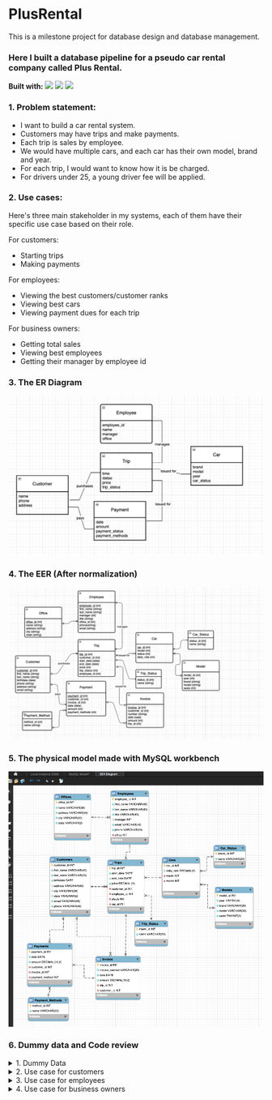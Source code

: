 # PlusRental
This is a milestone project for database design and database management.

### Here I built a database pipeline for a pseudo car rental company called Plus Rental.

**Built with:**	![](https://img.shields.io/badge/Code-MySQL-informational?style=flat&logo=Java&logoColor=white&color=FA8218)  ![](https://img.shields.io/badge/Tool-Workbench-informational?style=flat&logo=Java&logoColor=white&color=6082B6)  ![](https://img.shields.io/badge/Skill-DatabaseManagement-informational?style=flat&logo=Java&logoColor=white&color=90EE90)  

### 1. Problem statement:
-	I want to build a car rental system.
-	Customers may have trips and make payments.
-	Each trip is sales by employee.
-	We would have multiple cars, and each car has their own model, brand and year.
-	For each trip, I would want to know how it is be charged.
-	For drivers under 25, a young driver fee will be applied.


### 2. Use cases:
Here's three main stakeholder in my systems, each of them have their specific use case based on their role.

For customers:
- Starting trips
- Making payments

For employees:
- Viewing the best customers/customer ranks
- Viewing best cars
- Viewing payment dues for each trip 

For business owners:
- Getting total sales
- Viewing best employees
- Getting their manager by employee id

### 3. The ER Diagram

![](https://github.com/JasmnC/PlusRental/blob/main/images/ER_Diagram.png)


### 4. The EER (After normalization)

![](https://github.com/JasmnC/PlusRental/blob/main/images/EER_Diagram_3NF.png)


### 5. The physical model made with MySQL workbench 
![](https://github.com/JasmnC/PlusRental/blob/main/images/Physical_Model.png) 


### 6. Dummy data and Code review

<details>
  <summary>1. Dummy Data</summary>
  
  After I generate the sql script by forward engineering, defining structures, we can see all tables here but no data.
  ![](https://github.com/JasmnC/PlusRental/blob/main/images/Screenshot1.png)

 First, I insert the three entities customers, cars and employees, with their corresponding tables. 

 ![](https://github.com/JasmnC/PlusRental/blob/main/images/Screenshot2.png)

The table of customers: 
 ![](https://github.com/JasmnC/PlusRental/blob/main/images/Screenshot3.png)

Table of cars, associate with car model and car status.  
![](https://github.com/JasmnC/PlusRental/blob/main/images/Screenshot4.png)
![](https://github.com/JasmnC/PlusRental/blob/main/images/Screenshot5.png)
![](https://github.com/JasmnC/PlusRental/blob/main/images/Screenshot6.png)

And employees associate with their office.  
![](https://github.com/JasmnC/PlusRental/blob/main/images/Screenshot7.png)
![](https://github.com/JasmnC/PlusRental/blob/main/images/Screenshot8.png)

Now we have all the customers, we can start finding out all young drivers, create view for young drivers. 

```
CREATE VIEW Young_Driver AS
SELECT customer_id, first_name, last_name, (birthdate-CURDATE())<25 AS is_young_driver
FROM Customers;
```
![](https://github.com/JasmnC/PlusRental/blob/main/images/Screenshot9.png)
 
Test by inserting a new customer.

</details>

<details>
  <summary>2. Use case for customers</summary>

```
INSERT INTO Customers VALUE (DEFAULT, "Jasmine", "Chen", "2000-10-30", "287 Henmingwey St", "Boston", "MA", "jasmnc@gmail.com", "360-267-0401");
```
![](https://github.com/JasmnC/PlusRental/blob/main/images/Screenshot10.png)

Check by customer table.
![](https://github.com/JasmnC/PlusRental/blob/main/images/Screenshot11.png)


Refresh table, we can see a new customer is added and the young driver table as well. Also, the customer id is auto increased. 

Customers make trips to car.

Trip dummy data
![](https://github.com/JasmnC/PlusRental/blob/main/images/Screenshot12.png)
 
Test by insert trip.
```
INSERT INTO Trips VALUES (DEFAULT, "2023-03-27", "2023-03-29", 8, 80699,1, 1);  
```
![](https://github.com/JasmnC/PlusRental/blob/main/images/Screenshot13.png)

For trips we need to know the price, we can get trip price by start date, end date, and young driver fees.

```
CREATE VIEW Trip_Price AS 
SELECT t.trip_id, (t.end_date-t.start_date+1) AS trip_duration,
(t.end_date-t.start_date+1)*c.daily_rate AS rental_price, 
(t.end_date-t.start_date+1)*21.38 AS insurance, 
(t.end_date-t.start_date+1)*10*y.is_young_driver AS young_driver_fee,
(t.end_date-t.start_date+1)*c.daily_rate + (t.end_date-t.start_date+1)*21.38+(t.end_date-t.start_date+1)*10*y.is_young_driver AS total_price
FROM Trips t
JOIN Cars c USING(car_id)
JOIN young_driver y USING (customer_id);
```
![](https://github.com/JasmnC/PlusRental/blob/main/images/Screenshot14.png)

Now we have the total price, we can start charging for trips by making invoice. Here I separate invoice with payments because a invoice may have multiple payments, it can not be link to customer directly or it will create a many-to-many relationship.

![](https://github.com/JasmnC/PlusRental/blob/main/images/Screenshot15.png)


Test new invoice by inserting data.
```
INSERT INTO Invoice VALUES (DEFAULT, "55-105-9840", "2023-03-27", 100,1,8, 0);  
```
![](https://github.com/JasmnC/PlusRental/blob/main/images/Screenshot16.png)

And we have payments.  
![](https://github.com/JasmnC/PlusRental/blob/main/images/Screenshot17.png)

With payments and invoice, we can know the amount due for each trip. Because payments are link to invoice, the paid amount, so write triggers to auto update.

```
DELIMITER $$
CREATE TRIGGER paid_amount_after_insert
AFTER INSERT ON Payments
    FOR EACH ROW
BEGIN
	UPDATE Invoice
    SET paid_amount = paid_amount + NEW.amount
    WHERE invoice_id = NEW.invoice_id;
END $$
DELIMITER ;

DELIMITER $$
CREATE TRIGGER paid_amount_after_delete
	AFTER DELETE ON Payments
    FOR EACH ROW
BEGIN
	UPDATE Invoice
    SET paid_amount = paid_amount - OLD.amount
    WHERE invoice_id = OLD.invoice_id;
END $$
DELIMITER ;
```

Test making payment. We can see after paying $100, the paid amount in column 9 is updated.

```
INSERT INTO Payments VALUE(DEFAULT, "2023-03-03", 100, 8,9,3);
```
![](https://github.com/JasmnC/PlusRental/blob/main/images/Screenshot18.png)


</details>
<details>
  <summary>3. Use case for employees</summary>
	
View best customers by the customer_rank view table.
```
CREATE VIEW customer_rank AS 
SELECT c.customer_id, c.first_name, c.last_name,
		SUM(amount) AS total_sales
FROM Customers c
JOIN Invoice i USING (customer_id)
GROUP BY customer_id 
ORDER BY SUM(amount) DESC;

SELECT * FROM car_rental.customer_rank; 
```
![](https://github.com/JasmnC/PlusRental/blob/main/images/Screenshot19.png)


View best car by the most_popular_car view table.

```
CREATE VIEW most_popular_car AS 
SELECT car_id, m.brand, m.model,c.state, COUNT(car_id) AS booking_times
FROM Trips t  
JOIN Cars c USING(car_id)
JOIN Models m ON c.model=m.model_id
GROUP BY car_id, m.brand
ORDER BY booking_times DESC;

SELECT * FROM car_rental.most_popular_car;
``` 
![](https://github.com/JasmnC/PlusRental/blob/main/images/Screenshot20.png)


Also we’ll want to know each trip amount dues by the trip_amount_due view table.

```
CREATE VIEW trip_amount_due AS 
SELECT t.trip_id, i.customer_id, i.invoice_id, t.total_price, i.paid_amount, 
	t.total_price-i.paid_amount AS amount_due
FROM Invoice i
JOIN trip_price t USING (trip_id)
GROUP BY trip_id
ORDER BY (t.total_price-i.paid_amount) DESC;

SELECT * FROM car_rental.trip_amount_due;
```
![](https://github.com/JasmnC/PlusRental/blob/main/images/Screenshot21.png)
 
</details>
<details>
  <summary>4. Use case for business owners</summary>

View total sales by procedures.
```
DELIMITER $$
CREATE PROCEDURE get_total_sales()
BEGIN
SELECT SUM(total_price) AS total_sales FROM trip_price;
END$$
DELIMITER ;
```
![](https://github.com/JasmnC/PlusRental/blob/main/images/Screenshot22.png)


View best employee by sorted procedures.
```
DROP PROCEDURE IF EXISTS get_best_employee;
DELIMITER $$
CREATE PROCEDURE get_best_employee()
BEGIN
SELECT e.employee_id, e.first_name, e.last_name,
COUNT(employee_id) AS sales_by
FROM Employees e
JOIN Trips t USING(employee_id)
GROUP BY employee_id
ORDER BY sales_by DESC;
END $$
DELIMITER ;
```
![](https://github.com/JasmnC/PlusRental/blob/main/images/Screenshot23.png)


Also find his/her manager by sorted procedures, pass in employee id to as parameter. To avid not finding employee with NULL manager value, use left join.
```
DROP PROCEDURE IF EXISTS get_manager;
DELIMITER $$
CREATE PROCEDURE get_manager(employee_id INT )
BEGIN
SELECT e.employee_id, e.first_name, e.last_name, e.title,
m.first_name AS manager
FROM Employees e
LEFT JOIN Employees m ON e.manager = m.employee_id
WHERE e.employee_id=employee_id;
END $$
DELIMITER ;
```
![](https://github.com/JasmnC/PlusRental/blob/main/images/Screenshot24.png)
![](https://github.com/JasmnC/PlusRental/blob/main/images/Screenshot25.png)

</details>








  
